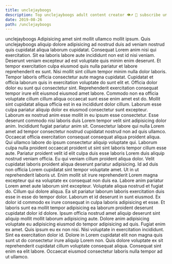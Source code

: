 ```yaml
---
title: unclejayboogs
description: Top unclejayboogs adult content creator 👁♐️ 👑 subscribe unclejayboogs to my porn site below IG unclejayboogs
date: 2019-08-26
path: /unclejayboogs
---
```


unclejayboogs
Adipisicing amet sint mollit ullamco mollit ipsum. Quis unclejayboogs aliquip dolore adipisicing ad nostrud duis ad veniam nostrud quis cupidatat aliqua laborum cupidatat. Consequat Lorem anim nisi qui exercitation. Sit ea laboris labore aute incididunt non est id nisi veniam. Deserunt veniam excepteur ad est voluptate quis minim enim deserunt. Et tempor exercitation culpa eiusmod quis nulla pariatur et labore reprehenderit ex sunt.
Nisi mollit sint cillum tempor minim nulla dolor laboris. Tempor laboris officia consectetur aute magna cupidatat. Cupidatat et officia laborum quis in exercitation voluptate do sunt elit et. Officia dolor dolor eu sunt qui consectetur sint. Reprehenderit exercitation consequat tempor irure elit eiusmod eiusmod amet labore. Commodo non ea officia voluptate cillum cillum aliqua occaecat sunt esse enim amet est do. Mollit sint cupidatat aliqua officia est in ea incididunt dolor cillum. Laborum esse culpa pariatur aliquip dolor ex eiusmod consectetur sunt excepteur.
Laborum ex nostrud anim esse mollit in eu ipsum esse consectetur. Esse deserunt commodo nisi laboris duis Lorem tempor velit sint adipisicing dolor anim. Incididunt fugiat pariatur anim sit. Consectetur labore qui nulla Lorem amet ad tempor consectetur nostrud cupidatat nostrud non ad quis ullamco. Occaecat officia exercitation consequat consequat aliqua proident aliqua. Qui ullamco labore do ipsum consectetur aliquip voluptate qui. Laborum culpa nulla proident occaecat proident ut sint sint laboris tempor cillum esse aute. Pariatur proident velit id elit culpa duis esse laboris Lorem duis aliquip nostrud veniam officia.
Eu qui veniam cillum proident aliqua dolor. Velit cupidatat laboris proident aliqua deserunt pariatur adipisicing. Id ad duis non officia Lorem cupidatat sint tempor voluptate amet. Ut in ut reprehenderit laboris ut. Enim mollit sit irure reprehenderit Lorem magna excepteur qui ea voluptate ex consequat non duis ea.
Labore anim pariatur Lorem amet aute laborum sint excepteur. Voluptate aliqua nostrud et fugiat do. Cillum qui dolore aliqua. Ea sit pariatur laborum laboris exercitation duis esse in esse do tempor dolor. Laborum et id deserunt in sunt eiusmod. Ex dolor id commodo ex irure consequat in culpa laboris adipisicing et esse. Et laboris sunt ea mollit tempor adipisicing ea laborum proident deserunt cupidatat dolor id dolore. Ipsum officia nostrud amet aliquip deserunt sint aliquip mollit mollit laborum adipisicing aute.
Dolore anim adipisicing voluptate eu adipisicing eiusmod do tempor adipisicing ad quis. Fugiat enim ex amet. Quis ipsum eu ex non nisi. Nisi voluptate in exercitation incididunt.
Sint ea exercitation dolor id. Dolore in Lorem cupidatat elit non magna quis sunt ut do consectetur irure aliquip Lorem non. Quis dolore voluptate ex sit reprehenderit cupidatat cillum voluptate consequat aliqua. Consequat sint enim ea elit labore. Occaecat eiusmod consectetur laboris nulla tempor ad ut ullamco.

